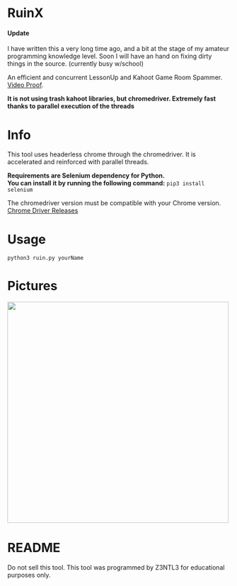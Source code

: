 # RuinX

#### Update
I have written this a very long time ago, and a bit at the stage of my amateur programming knowledge level. Soon I will have an hand on fixing dirty things in the source. (currently busy w/school)

An efficient and concurrent LessonUp and Kahoot Game Room Spammer.
<a href="https://www.youtube.com/shorts/QIf6J9Yo7HI">Video Proof</a>.

**It is not using trash kahoot libraries, but chromedriver. Extremely fast thanks to parallel execution of the threads**

# Info
This tool uses headerless chrome through the chromedriver. It is accelerated and reinforced with parallel threads.

**Requirements are Selenium dependency for Python.**<br>
**You can install it by running the following command:**
```pip3 install selenium```

The chromedriver version must be compatible with your Chrome version.
<br>
<a href="https://chromedriver.chromium.org/downloads">Chrome Driver Releases</a>

# Usage
```python3 ruin.py yourName```

# Pictures
<img src="ss.png" width="500">

# README
Do not sell this tool. This tool was programmed by Z3NTL3 for educational purposes only.

